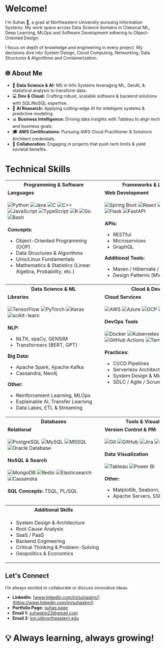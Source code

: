 # Welcome!

I'm Suhas 👋, a grad at Northeastern University pursuing Information Systems. My work spans across Data Science domains in Classical ML, Deep Learning, MLOps and Software Development adhering to Object-Oriented Design. 

I focus on depth of knowledge and engineering in every project. My decisions dive into System Design, Cloud Computing, Networking, Data Structures & Algorithms and Containerization.

## 🌐 About Me

- 🧠 **Data Science & AI:** MS in Info Systems leveraging ML, GenAI, & statistical analysis to transform data.
- 💻 **Dev & Cloud:** Crafting robust, scalable software & backend solutions with SQL/NoSQL expertise.
- 🌟 **AI Research:** Applying cutting-edge AI for intelligent systems & predictive modeling.
- 📊 **Business Intelligence:** Driving data insights with Tableau to align tech and business goals.
- 🎓 **AWS Certifications:** Pursuing AWS Cloud Practitioner & Solutions Architect credentials.
- 🤝 **Collaboration:** Engaging in projects that push tech limits & yield societal benefits.

<h1>Technical Skills</h1>

<table style="width: 100%; table-layout: fixed;">
  <!-- Row 1: Programming & Software | Frameworks & Libraries -->
  <tr>
    <th align="center" style="width: 50%; min-width: 300px;">Programming & Software</th>
    <th align="center" style="width: 50%; min-width: 300px;">Frameworks & Libraries</th>
  </tr>
  <tr>
    <td valign="top" style="width: 50%; min-width: 300px;">
      <strong>Languages</strong><br><br>
      <!-- Badges for languages -->
      <img src="https://img.shields.io/badge/Python-3670A0?style=for-the-badge&logo=python&logoColor=white" alt="Python">
      <img src="https://img.shields.io/badge/Java-ED8B00?style=for-the-badge&logo=java&logoColor=white" alt="Java">
      <img src="https://img.shields.io/badge/C-A8B9CC?style=for-the-badge&logo=c&logoColor=white" alt="C">
      <img src="https://img.shields.io/badge/C++-00599C?style=for-the-badge&logo=c%2B%2B&logoColor=white" alt="C++">
      <img src="https://img.shields.io/badge/JavaScript-F7DF1E?style=for-the-badge&logo=javascript&logoColor=black" alt="JavaScript">
      <img src="https://img.shields.io/badge/TypeScript-007ACC?style=for-the-badge&logo=typescript&logoColor=white" alt="TypeScript">
      <img src="https://img.shields.io/badge/R-276DC3?style=for-the-badge&logo=r&logoColor=white" alt="R">
      <img src="https://img.shields.io/badge/Go-00ADD8?style=for-the-badge&logo=go&logoColor=white" alt="Go">
      <img src="https://img.shields.io/badge/Bash-4EAA25?style=for-the-badge&logo=gnu-bash&logoColor=white" alt="Bash">
      <br><br>
      <strong>Concepts:</strong>
      <ul>
        <li>Object-Oriented Programming (OOP)</li>
        <li>Data Structures & Algorithms</li>
        <li>Unix/Linux Fundamentals</li>
        <li>Mathematics & Statistics (Linear Algebra, Probability, etc.)</li>
      </ul>
    </td>
    <td valign="top" style="width: 50%; min-width: 300px;">
      <strong>Web Development</strong><br><br>
      <!-- Badges for web frameworks -->
      <img src="https://img.shields.io/badge/Spring%20Boot-6DB33F?style=for-the-badge&logo=springboot&logoColor=white" alt="Spring Boot">
      <img src="https://img.shields.io/badge/React-20232A?style=for-the-badge&logo=react&logoColor=61DAFB" alt="React">
      <img src="https://img.shields.io/badge/Django-092E20?style=for-the-badge&logo=django&logoColor=white" alt="Django">
      <img src="https://img.shields.io/badge/Flask-000000?style=for-the-badge&logo=flask&logoColor=white" alt="Flask">
      <img src="https://img.shields.io/badge/FastAPI-009688?style=for-the-badge&logo=fastapi&logoColor=white" alt="FastAPI">
      <br><br>
      <strong>APIs:</strong>
      <ul>
        <li>RESTful</li>
        <li>Microservices</li>
        <li>GraphQL</li>
      </ul>
      <strong>Additional Tools:</strong>
      <ul>
        <li>Maven / Hibernate / DAO</li>
        <li>Design Patterns (MVC, etc.)</li>
      </ul>
    </td>
  </tr>

  <!-- Row 2: Data Science & ML | Cloud & DevOps -->
  <tr>
    <th align="center" style="width: 50%; min-width: 300px;">Data Science & ML</th>
    <th align="center" style="width: 50%; min-width: 300px;">Cloud & DevOps</th>
  </tr>
  <tr>
    <td valign="top" style="width: 50%; min-width: 300px;">
      <strong>Libraries</strong><br><br>
      <!-- ML badges -->
      <img src="https://img.shields.io/badge/TensorFlow-FF6F00?style=for-the-badge&logo=tensorflow&logoColor=white" alt="TensorFlow">
      <img src="https://img.shields.io/badge/PyTorch-EE4C2C?style=for-the-badge&logo=pytorch&logoColor=white" alt="PyTorch">
      <img src="https://img.shields.io/badge/Keras-D00000?style=for-the-badge&logo=keras&logoColor=white" alt="Keras">
      <img src="https://img.shields.io/badge/scikit--learn-F7931E?style=for-the-badge&logo=scikit-learn&logoColor=white" alt="scikit-learn">
      <br><br>
      <strong>NLP:</strong>
      <ul>
        <li>NLTK, spaCy, GENSIM</li>
        <li>Transformers (BERT, GPT)</li>
      </ul>
      <strong>Big Data:</strong>
      <ul>
        <li>Apache Spark, Apache Kafka</li>
        <li>Cassandra, Neo4j</li>
      </ul>
      <strong>Other:</strong>
      <ul>
        <li>Reinforcement Learning, MLOps</li>
        <li>Explainable AI, Transfer Learning</li>
        <li>Data Lakes, ETL & Streaming</li>
      </ul>
    </td>
    <td valign="top" style="width: 50%; min-width: 300px;">
      <strong>Cloud Services</strong><br><br>
      <!-- Cloud badges -->
      <img src="https://img.shields.io/badge/AWS-FF9900?style=for-the-badge&logo=amazonaws&logoColor=white" alt="AWS">
      <img src="https://img.shields.io/badge/Azure-0078D4?style=for-the-badge&logo=microsoft-azure&logoColor=white" alt="Azure">
      <img src="https://img.shields.io/badge/GCP-4285F4?style=for-the-badge&logo=googlecloud&logoColor=white" alt="GCP">
      <img src="https://img.shields.io/badge/Oracle%20Cloud-F80000?style=for-the-badge&logo=oracle&logoColor=white" alt="Oracle Cloud">
      <br><br>
      <strong>DevOps Tools</strong><br><br>
      <img src="https://img.shields.io/badge/Docker-2496ED?style=for-the-badge&logo=docker&logoColor=white" alt="Docker">
      <img src="https://img.shields.io/badge/Kubernetes-326CE5?style=for-the-badge&logo=kubernetes&logoColor=white" alt="Kubernetes">
      <img src="https://img.shields.io/badge/Jenkins-D24939?style=for-the-badge&logo=jenkins&logoColor=white" alt="Jenkins">
      <img src="https://img.shields.io/badge/GitHub%20Actions-2088FF?style=for-the-badge&logo=github-actions&logoColor=white" alt="GitHub Actions">
      <img src="https://img.shields.io/badge/Terraform-623CE4?style=for-the-badge&logo=terraform&logoColor=white" alt="Terraform">
      <br><br>
      <strong>Practices:</strong>
      <ul>
        <li>CI/CD Pipelines</li>
        <li>Serverless Architectures</li>
        <li>System Design & Microservices</li>
        <li>SDLC / Agile / Scrum</li>
      </ul>
    </td>
  </tr>

  <!-- Row 3: Databases | Tools & Visualization -->
  <tr>
    <th align="center" style="width: 50%; min-width: 300px;">Databases</th>
    <th align="center" style="width: 50%; min-width: 300px;">Tools & Visualization</th>
  </tr>
  <tr>
    <td valign="top" style="width: 50%; min-width: 300px;">
      <strong>Relational</strong><br><br>
      <img src="https://img.shields.io/badge/PostgreSQL-336791?style=for-the-badge&logo=postgresql&logoColor=white" alt="PostgreSQL">
      <img src="https://img.shields.io/badge/MySQL-4479A1?style=for-the-badge&logo=mysql&logoColor=white" alt="MySQL">
      <img src="https://img.shields.io/badge/MSSQL-CC2927?style=for-the-badge&logo=microsoft%20sql%20server&logoColor=white" alt="MSSQL">
      <img src="https://img.shields.io/badge/Oracle-F80000?style=for-the-badge&logo=oracle&logoColor=white" alt="Oracle Database">
      <br><br>
      <strong>NoSQL & Search</strong><br><br>
      <img src="https://img.shields.io/badge/MongoDB-47A248?style=for-the-badge&logo=mongodb&logoColor=white" alt="MongoDB">
      <img src="https://img.shields.io/badge/Redis-DC382D?style=for-the-badge&logo=redis&logoColor=white" alt="Redis">
      <img src="https://img.shields.io/badge/Elasticsearch-005571?style=for-the-badge&logo=elasticsearch&logoColor=white" alt="Elasticsearch">
      <img src="https://img.shields.io/badge/Cassandra-1287B1?style=for-the-badge&logo=apache-cassandra&logoColor=white" alt="Cassandra">
      <br><br>
      <strong>SQL Concepts:</strong> TSQL, PL/SQL
    </td>
    <td valign="top" style="width: 50%; min-width: 300px;">
      <strong>Version Control & PM</strong><br><br>
      <img src="https://img.shields.io/badge/Git-F05032?style=for-the-badge&logo=git&logoColor=white" alt="Git">
      <img src="https://img.shields.io/badge/GitHub-181717?style=for-the-badge&logo=github&logoColor=white" alt="GitHub">
      <img src="https://img.shields.io/badge/Jira-0052CC?style=for-the-badge&logo=jira&logoColor=white" alt="Jira">
      <img src="https://img.shields.io/badge/Confluence-172B4D?style=for-the-badge&logo=confluence&logoColor=white" alt="Confluence">
      <br><br>
      <strong>Data Visualization</strong><br><br>
      <img src="https://img.shields.io/badge/Tableau-E97627?style=for-the-badge&logo=Tableau&logoColor=white" alt="Tableau">
      <img src="https://img.shields.io/badge/Power%20BI-F2C811?style=for-the-badge&logo=powerbi&logoColor=black" alt="Power BI">
      <br><br>
      <strong>Other:</strong>
      <ul>
        <li>Matplotlib, Seaborn, Excel</li>
        <li>Apache Servers, SSL/TLS, OAuth</li>
      </ul>
    </td>
  </tr>

  <!-- Row 4: Additional Skills -->
  <tr>
    <th align="center" style="width: 50%; min-width: 300px;">Additional Skills</th>
    <th align="center" style="width: 50%; min-width: 300px;"></th>
  </tr>
  <tr>
    <td valign="top" style="width: 50%; min-width: 300px;">
      <ul>
        <li>System Design & Architecture</li>
        <li>Root Cause Analysis</li>
        <li>SaaS / PaaS</li>
        <li>Backend Engineering</li>
        <li>Critical Thinking & Problem-Solving</li>
        <li>Geopolitics & Economics</li>
      </ul>
    </td>
    <td valign="top" style="width: 50%; min-width: 300px;"></td>
  </tr>
</table>

## Let's Connect

I’m always excited to collaborate or discuss innovative ideas.

- **LinkedIn:** [www.linkedin.com/in/suhaskm/](https://www.linkedin.com/in/suhaskm/)
- **Portfolio Page:** [suhas.page](https://www.suhas.page)
- **Email 1:** suhaskm23@gmail.com
- **Email 2:** km.s@northeastern.edu

# 💡 Always learning, always growing!
